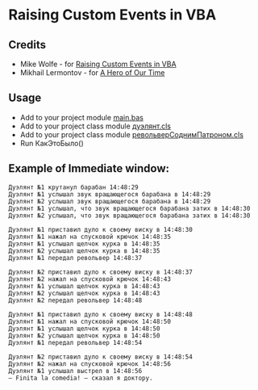 # Raising Custom Events in VBA
## Credits
- Mike Wolfe - for [Raising Custom Events in VBA](https://nolongerset.com/raising-custom-events-in-vba/)
- Mikhail Lermontov - for [A Hero of Our Time](https://en.wikipedia.org/wiki/A_Hero_of_Our_Time)

## Usage
- Add to your project module [main.bas](main.bas)
- Add to your project class module [дуэлянт.cls](дуэлянт.cls)
- Add to your project class module [револьверСоднимПатроном.cls](револьверСоднимПатроном.cls)
- Run КакЭтоБыло()
## Example of Immediate window:
```
Дуэлянт №1 крутанул барабан 14:48:29
Дуэлянт №1 услышал звук вращающегося барабана в 14:48:29
Дуэлянт №2 услышал звук вращающегося барабана в 14:48:29
Дуэлянт №1 услышал, что звук вращающегося барабана затих в 14:48:30
Дуэлянт №2 услышал, что звук вращающегося барабана затих в 14:48:30

Дуэлянт №1 приставил дуло к своему виску в 14:48:30
Дуэлянт №1 нажал на спусковой крючок 14:48:35
Дуэлянт №1 услышал щелчок курка в 14:48:35
Дуэлянт №2 услышал щелчок курка в 14:48:35
Дуэлянт №1 передал револьвер 14:48:37

Дуэлянт №2 приставил дуло к своему виску в 14:48:37
Дуэлянт №2 нажал на спусковой крючок 14:48:43
Дуэлянт №1 услышал щелчок курка в 14:48:43
Дуэлянт №2 услышал щелчок курка в 14:48:43
Дуэлянт №2 передал револьвер 14:48:48

Дуэлянт №1 приставил дуло к своему виску в 14:48:48
Дуэлянт №1 нажал на спусковой крючок 14:48:50
Дуэлянт №1 услышал щелчок курка в 14:48:50
Дуэлянт №2 услышал щелчок курка в 14:48:50
Дуэлянт №1 передал револьвер 14:48:54

Дуэлянт №2 приставил дуло к своему виску в 14:48:54
Дуэлянт №2 нажал на спусковой крючок 14:48:56
Дуэлянт №1 услышал выстрел в 14:48:56
– Finita la comedia! – сказал я доктору.
```
